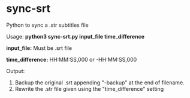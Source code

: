 # sync-srt
Python to sync a .str subtitles file

Usage: **python3 sync-srt.py input_file time_difference**

 **input_file:** Must be .srt file
 
 **time_difference:** HH:MM:SS,000 or -HH:MM:SS,000

Output:
1. Backup the original .srt appending "-backup" at the end of filename.
2. Rewrite the .str file given using the "time_difference" setting
